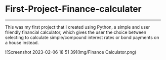 # First-Project-Finance-calculater
___

This was my first project that I created using Python, a simple and user friendly financial calculator,
which gives the user the choice between selecting to calculate simple/compound interest rates or 
bond payments on a house instead.

![Screenshot 2023-02-06 18 51 39](Img/Finance Calculator.png)
